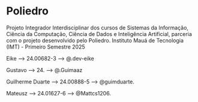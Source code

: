 # Poliedro

Projeto Integrador Interdisciplinar dos cursos de Sistemas da Informação, Ciência da Computação, Ciência de Dados e Inteligência Artificial, parceria com o projeto desenvolvido pelo Poliedro.
Instituto Mauá de Tecnologia (IMT) - Primeiro Semestre 2025

Eike --> 24.00682-3 --> @.dev-eike

Gustavo --> 24. --> @.Guimaaz

Guilherme Duarte --> 24.00888-5 --> @guimduarte.

Mateusz --> 24.01627-6 --> @Mattcs1206.
